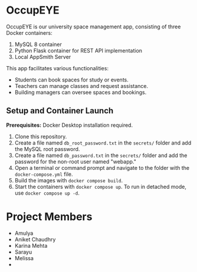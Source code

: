 # OccupEYE

OccupEYE is our university space management app, consisting of three Docker containers:

1. MySQL 8 container
2. Python Flask container for REST API implementation
3. Local AppSmith Server

This app facilitates various functionalities:

- Students can book spaces for study or events.
- Teachers can manage classes and request assistance.
- Building managers can oversee spaces and bookings.

## Setup and Container Launch

**Prerequisites:** Docker Desktop installation required.

1. Clone this repository.
2. Create a file named `db_root_password.txt` in the `secrets/` folder and add the MySQL root password.
3. Create a file named `db_password.txt` in the `secrets/` folder and add the password for the non-root user named "webapp."
4. Open a terminal or command prompt and navigate to the folder with the `docker-compose.yml` file.
5. Build the images with `docker compose build`.
6. Start the containers with `docker compose up`. To run in detached mode, use `docker compose up -d`.

# Project Members

- Amulya
- Aniket Chaudhry
- Karina Mehta
- Sarayu
- Melissa
- 
